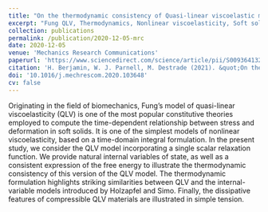 ```yaml
---
title: "On the thermodynamic consistency of Quasi-linear viscoelastic models for soft solids"
excerpt: "Fung QLV, Thermodynamics, Nonlinear viscoelasticity, Soft solids, Biomechanics"
collection: publications
permalink: /publication/2020-12-05-mrc
date: 2020-12-05
venue: 'Mechanics Research Communications'
paperurl: 'https://www.sciencedirect.com/science/article/pii/S0093641320301762'
citation: 'H. Berjamin, W. J. Parnell, M. Destrade (2021). &quot;On the thermodynamic consistency of Quasi-linear viscoelastic models for soft solids&quot;, <i>Mechanics Research Communications</i> 111, 103648. doi:10.1016/j.mechrescom.2020.103648'
doi: '10.1016/j.mechrescom.2020.103648'
cv: false
---
```


Originating in the field of biomechanics, Fung’s model of quasi-linear viscoelasticity (QLV) is one of the most popular constitutive theories employed to compute the time-dependent relationship between stress and deformation in soft solids. It is one of the simplest models of nonlinear viscoelasticity, based on a time-domain integral formulation. In the present study, we consider the QLV model incorporating a single scalar relaxation function. We provide natural internal variables of state, as well as a consistent expression of the free energy to illustrate the thermodynamic consistency of this version of the QLV model. The thermodynamic formulation highlights striking similarities between QLV and the internal-variable models introduced by Holzapfel and Simo. Finally, the dissipative features of compressible QLV materials are illustrated in simple tension.